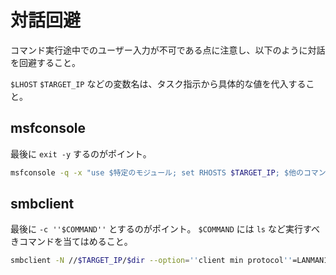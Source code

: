 # 対話回避

コマンド実行途中でのユーザー入力が不可である点に注意し、以下のように対話を回避すること。

`$LHOST` `$TARGET_IP` などの変数名は、タスク指示から具体的な値を代入すること。

## msfconsole

最後に `exit -y` するのがポイント。

```bash
msfconsole -q -x "use $特定のモジュール; set RHOSTS $TARGET_IP; $他のコマンド... ; exit -y"
```

## smbclient

最後に `-c ''$COMMAND''` とするのがポイント。 `$COMMAND` には `ls` など実行すべきコマンドを当てはめること。

```bash
smbclient -N //$TARGET_IP/$dir --option=''client min protocol''=LANMAN1 -c ''$COMMAND''
